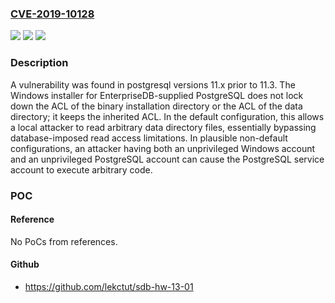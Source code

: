 ### [CVE-2019-10128](https://cve.mitre.org/cgi-bin/cvename.cgi?name=CVE-2019-10128)
![](https://img.shields.io/static/v1?label=Product&message=postgresql&color=blue)
![](https://img.shields.io/static/v1?label=Version&message=11.x%20prior%20to%2011.3%20&color=brightgreen)
![](https://img.shields.io/static/v1?label=Vulnerability&message=CWE-284&color=brightgreen)

### Description

A vulnerability was found in postgresql versions 11.x prior to 11.3. The Windows installer for EnterpriseDB-supplied PostgreSQL does not lock down the ACL of the binary installation directory or the ACL of the data directory; it keeps the inherited ACL. In the default configuration, this allows a local attacker to read arbitrary data directory files, essentially bypassing database-imposed read access limitations. In plausible non-default configurations, an attacker having both an unprivileged Windows account and an unprivileged PostgreSQL account can cause the PostgreSQL service account to execute arbitrary code.

### POC

#### Reference
No PoCs from references.

#### Github
- https://github.com/lekctut/sdb-hw-13-01

